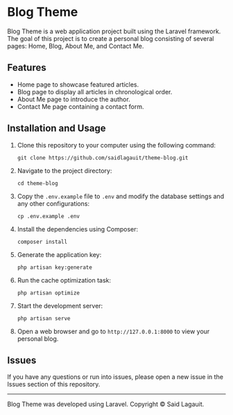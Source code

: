 # Blog Theme

Blog Theme is a web application project built using the Laravel framework. The goal of this project is to create a personal blog consisting of several pages: Home, Blog, About Me, and Contact Me.

## Features

- Home page to showcase featured articles.
- Blog page to display all articles in chronological order.
- About Me page to introduce the author.
- Contact Me page containing a contact form.

## Installation and Usage

1. Clone this repository to your computer using the following command:

   ```
   git clone https://github.com/saidlagauit/theme-blog.git
   ```

2. Navigate to the project directory:

   ```
   cd theme-blog
   ```

3. Copy the `.env.example` file to `.env` and modify the database settings and any other configurations:

   ```
   cp .env.example .env
   ```

4. Install the dependencies using Composer:

   ```
   composer install
   ```

5. Generate the application key:

   ```
   php artisan key:generate
   ```

6. Run the cache optimization task:

   ```
   php artisan optimize
   ```

7. Start the development server:

   ```
   php artisan serve
   ```

8. Open a web browser and go to `http://127.0.0.1:8000` to view your personal blog.

## Issues

If you have any questions or run into issues, please open a new issue in the Issues section of this repository.

---

Blog Theme was developed using Laravel. Copyright © Said Lagauit.
